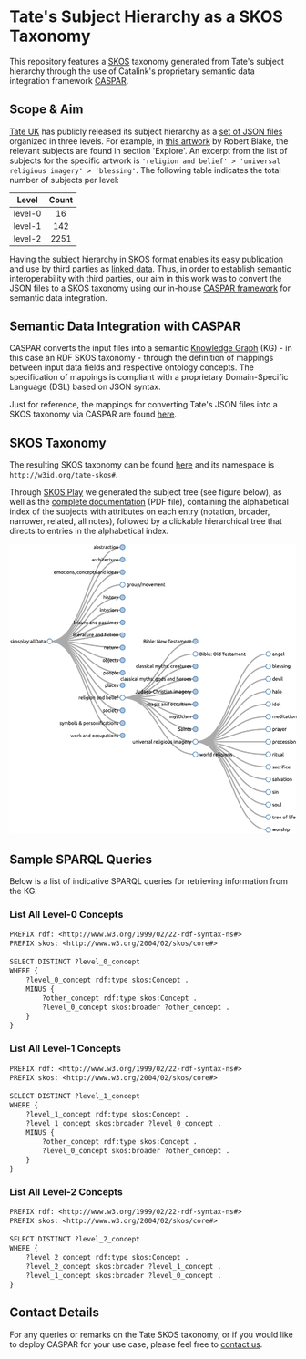 # Tate's Subject Hierarchy as a SKOS Taxonomy
This repository features a [SKOS](https://www.w3.org/2004/02/skos/) taxonomy generated from Tate's subject hierarchy through the use of Catalink's proprietary semantic data integration framework [CASPAR](https://caspar.catalink.eu/). 


## Scope & Aim
[Tate UK](https://www.tate.org.uk/) has publicly released its subject hierarchy as a [set of JSON files](https://github.com/tategallery/collection/tree/master/processed/subjects) organized in three levels. For example, in [this artwork](http://www.tate.org.uk/art/artworks/blake-a-figure-bowing-before-a-seated-old-man-with-his-arm-outstretched-in-benediction-a00001) by Robert Blake, the relevant subjects are found in section 'Explore'. An excerpt from the list of subjects for the specific artwork is `'religion and belief' > 'universal religious imagery' > 'blessing'`. The following table indicates the total number of subjects per level:

|  Level  | Count |
|:-------:|:-----:|
| level-0 |   16  |
| level-1 |  142  |
| level-2 |  2251 |

Having the subject hierarchy in SKOS format enables its easy publication and use by third parties as [linked data](https://en.wikipedia.org/wiki/Linked_data). Thus, in order to establish semantic interoperability with third parties, our aim in this work was to convert the JSON files to a SKOS taxonomy using our in-house [CASPAR framework](https://caspar.catalink.eu/) for semantic data integration.


## Semantic Data Integration with CASPAR
CASPAR converts the input files into a semantic [Knowledge Graph](https://en.wikipedia.org/wiki/Knowledge_graph) (KG) - in this case an RDF SKOS taxonomy - through the definition of mappings between input data fields and respective ontology concepts. The specification of mappings is compliant with a proprietary Domain-Specific Language (DSL) based on JSON syntax.

Just for reference, the mappings for converting Tate's JSON files into a SKOS taxonomy via CASPAR are found [here](resources/mappings).


## SKOS Taxonomy
The resulting SKOS taxonomy can be found [here](tate-skos.ttl) and its namespace is `http://w3id.org/tate-skos#`. 

Through [SKOS Play](https://skos-play.sparna.fr/play/) we generated the subject tree (see figure below), as well as the [complete documentation](resources/documentation/tate-skos-documentation.pdf) (PDF file), containing the alphabetical index of the subjects with attributes on each entry (notation, broader, narrower, related, all notes), followed by a clickable hierarchical tree that directs to entries in the alphabetical index.

![tate-skos-play.png](resources/figures/tate-skos-play.png)


## Sample SPARQL Queries

Below is a list of indicative SPARQL queries for retrieving information from the KG.

### List All Level-0 Concepts
```sparql
PREFIX rdf: <http://www.w3.org/1999/02/22-rdf-syntax-ns#>
PREFIX skos: <http://www.w3.org/2004/02/skos/core#>

SELECT DISTINCT ?level_0_concept
WHERE {
    ?level_0_concept rdf:type skos:Concept .
    MINUS {
        ?other_concept rdf:type skos:Concept .
        ?level_0_concept skos:broader ?other_concept .
    }
} 
```

### List All Level-1 Concepts
```sparql
PREFIX rdf: <http://www.w3.org/1999/02/22-rdf-syntax-ns#>
PREFIX skos: <http://www.w3.org/2004/02/skos/core#>

SELECT DISTINCT ?level_1_concept
WHERE {
    ?level_1_concept rdf:type skos:Concept .    
    ?level_1_concept skos:broader ?level_0_concept .
    MINUS {
        ?other_concept rdf:type skos:Concept .
        ?level_0_concept skos:broader ?other_concept .
    }    
} 
```

### List All Level-2 Concepts
```sparql
PREFIX rdf: <http://www.w3.org/1999/02/22-rdf-syntax-ns#>
PREFIX skos: <http://www.w3.org/2004/02/skos/core#>

SELECT DISTINCT ?level_2_concept
WHERE { 
	?level_2_concept rdf:type skos:Concept .
    ?level_2_concept skos:broader ?level_1_concept . 
    ?level_1_concept skos:broader ?level_0_concept .
} 
```


## Contact Details
For any queries or remarks on the Tate SKOS taxonomy, or if you would like to deploy CASPAR for your use case, please feel free to [contact us](mailto:caspar@catalink.eu?subject=Tate%20SKOS).